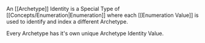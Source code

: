 An [[Archetype]] Identity is a Special Type of [[Concepts/Enumeration|Enumeration]] where each [[Enumeration Value]] is used to identify and index a different Archetype. 

Every Archetype has it's own unique Archetype Identity Value.